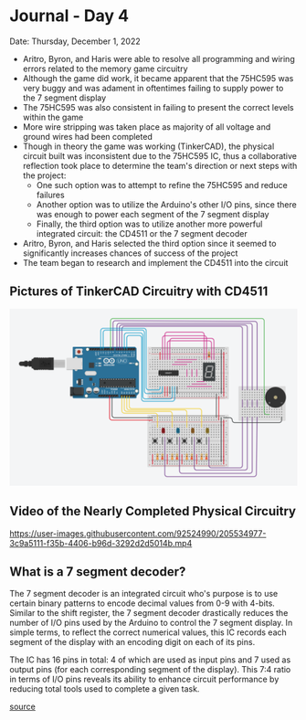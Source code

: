 # Journal - Day 4
Date: Thursday, December 1, 2022

- Aritro, Byron, and Haris were able to resolve all programming and wiring errors related to the memory game circuitry
- Although the game did work, it became apparent that the 75HC595 was very buggy and was adament in oftentimes failing to supply power to the 7 segment display
- The 75HC595 was also consistent in failing to present the correct levels within the game
- More wire stripping was taken place as majority of all voltage and ground wires had been completed
- Though in theory the game was working (TinkerCAD), the physical circuit built was inconsistent due to the 75HC595 IC, thus a collaborative reflection took place to determine the team's direction or next steps with the project:
    - One such option was to attempt to refine the 75HC595 and reduce failures
    - Another option was to utilize the Arduino's other I/O pins, since there was enough to power each segment of the 7 segment display
    - Finally, the third option was to utilize another more powerful integrated circuit: the CD4511 or the 7 segment decoder
- Aritro, Byron, and Haris selected the third option since it seemed to significantly increases chances of success of the project
- The team began to research and implement the CD4511 into the circuit

## Pictures of TinkerCAD Circuitry with CD4511
![tinkerCAD circuit](/media/diagrams/tDay4.jpg)

## Video of the Nearly Completed Physical Circuitry
https://user-images.githubusercontent.com/92524990/205534977-3c9a5111-f35b-4406-b96d-3292d2d5014b.mp4

## What is a 7 segment decoder?
The 7 segment decoder is an integrated circuit who's purpose is to use certain binary patterns to encode decimal values from 0-9 with 4-bits. Similar to the shift register, the 7 segment decoder drastically reduces the number of I/O pins used by the Arduino to control the 7 segment display. In simple terms, to reflect the correct numerical values, this IC records each segment of the display with an encoding digit on each of its pins. 

The IC has 16 pins in total: 4 of which are used as input pins and 7 used as output pins (for each corresponding segment of the display). This 7:4 ratio in terms of I/O pins reveals its ability to enhance circuit performance by reducing total tools used to complete a given task.

[source](https://www.javatpoint.com/bcd-to-seven-segment-decoder)
